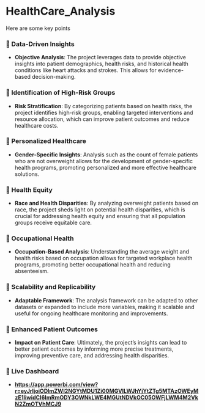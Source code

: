 # HealthCare_Analysis

Here are some key points

### **📌 Data-Driven Insights**
   - **Objective Analysis**: The project leverages data to provide objective insights into patient demographics, health risks, and historical health conditions like heart attacks and strokes. This allows for evidence-based decision-making.

### **📌 Identification of High-Risk Groups**
   - **Risk Stratification**: By categorizing patients based on health risks, the project identifies high-risk groups, enabling targeted interventions and resource allocation, which can improve patient outcomes and reduce healthcare costs.

### **📌 Personalized Healthcare**
   - **Gender-Specific Insights**: Analysis such as the count of female patients who are not overweight allows for the development of gender-specific health programs, promoting personalized and more effective healthcare solutions.

### **📌 Health Equity**
   - **Race and Health Disparities**: By analyzing overweight patients based on race, the project sheds light on potential health disparities, which is crucial for addressing health equity and ensuring that all population groups receive equitable care.

### **📌 Occupational Health**
   - **Occupation-Based Analysis**: Understanding the average weight and health risks based on occupation allows for targeted workplace health programs, promoting better occupational health and reducing absenteeism.

### **📌 Scalability and Replicability**
   - **Adaptable Framework**: The analysis framework can be adapted to other datasets or expanded to include more variables, making it scalable and useful for ongoing healthcare monitoring and improvements.

### **📌 Enhanced Patient Outcomes**
   - **Impact on Patient Care**: Ultimately, the project’s insights can lead to better patient outcomes by informing more precise treatments, improving preventive care, and addressing health disparities.


### **🎯 Live Dashboard** 
   - **https://app.powerbi.com/view?r=eyJrIjoiODlmZWI2NGYtMDU1Zi00MGVlLWJhYjYtZTg5MTAzOWEyMzE1IiwidCI6ImRmODY3OWNkLWE4MGUtNDVkOC05OWFjLWM4M2VkN2ZmOTVhMCJ9**


